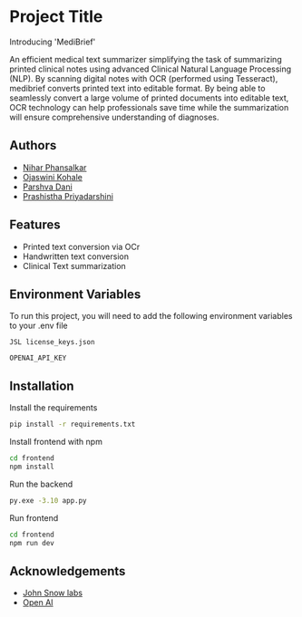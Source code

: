 
# Project Title

Introducing 'MediBrief'

An efficient medical text summarizer
simplifying the task of summarizing printed clinical notes using advanced Clinical Natural Language Processing (NLP). By scanning digital notes with OCR (performed using Tesseract), medibrief converts printed text into editable format. By being able to seamlessly convert a large volume of printed documents into editable text, OCR technology can help professionals save time while the summarization will ensure comprehensive understanding of diagnoses.


## Authors

- [Nihar Phansalkar](https://github.com/NiharPhansalkar/)
- [Ojaswini Kohale](https://github.com/OjaswiniKohale)
- [Parshva Dani](https://github.com/parshva555)
- [Prashistha Priyadarshini](https://github.com/Prashistha)



## Features

- Printed text conversion via OCr
- Handwritten text conversion 
- Clinical Text summarization


## Environment Variables

To run this project, you will need to add the following environment variables to your .env file

`JSL license_keys.json`

`OPENAI_API_KEY`


## Installation

Install the requirements 

```bash
pip install -r requirements.txt
```
Install frontend with npm

```bash
cd frontend
npm install

```

Run the backend
```bash
py.exe -3.10 app.py
```
Run frontend 
```bash
cd frontend
npm run dev
```
    
## Acknowledgements

 - [John Snow labs ](https://www.johnsnowlabs.com/)
 - [Open AI](https://platform.openai.com/docs/overview)


